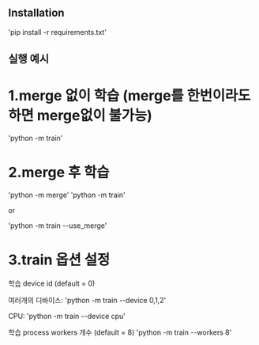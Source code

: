 ## Installation
'pip install -r requirements.txt'


## 실행 예시
# 1.merge 없이 학습 (merge를 한번이라도 하면 merge없이 불가능)
'python -m train'

# 2.merge 후 학습
'python -m merge'
'python -m train'

or

'python -m train --use_merge'

# 3.train 옵션 설정
학습 device id (default = 0)

여러개의 디바이스:
'python -m train --device 0,1,2'

CPU:
'python -m train --device cpu'

학습 process workers 개수 (default = 8)
'python -m train --workers 8'

